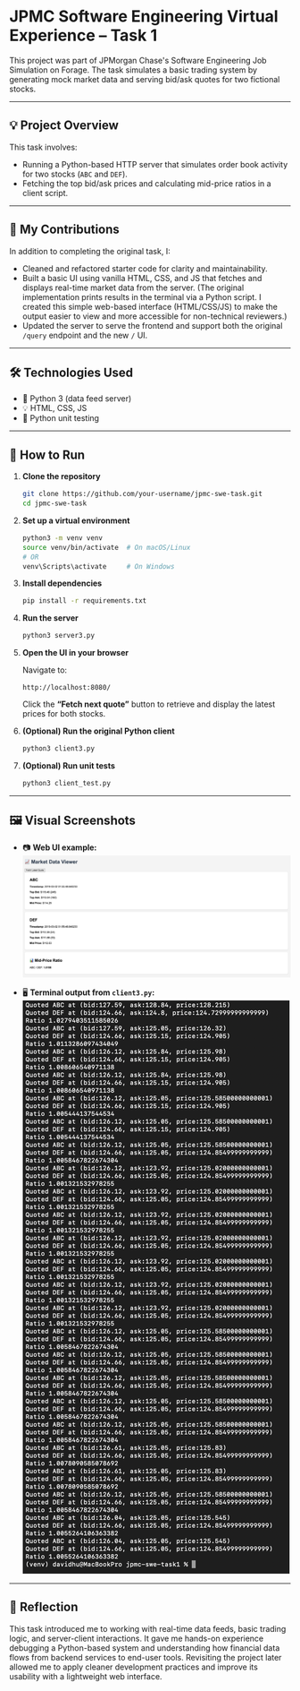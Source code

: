 # JPMC Software Engineering Virtual Experience – Task 1

This project was part of JPMorgan Chase's Software Engineering Job Simulation on Forage. The task simulates a basic trading system by generating mock market data and serving bid/ask quotes for two fictional stocks.

---

## 💡 Project Overview

This task involves:

- Running a Python-based HTTP server that simulates order book activity for two stocks (`ABC` and `DEF`).
- Fetching the top bid/ask prices and calculating mid-price ratios in a client script.

---

## 🧠 My Contributions

In addition to completing the original task, I:

- Cleaned and refactored starter code for clarity and maintainability.
- Built a basic UI using vanilla HTML, CSS, and JS that fetches and displays real-time market data from the server. (The original implementation prints results in the terminal via a Python script. I created this simple web-based interface (HTML/CSS/JS) to make the output easier to view and more accessible for non-technical reviewers.)
- Updated the server to serve the frontend and support both the original `/query` endpoint and the new `/` UI.

---

## 🛠️ Technologies Used

- 🐍 Python 3 (data feed server)
- 💡 HTML, CSS, JS
- 🧪 Python unit testing

---

## 🚀 How to Run

1. **Clone the repository**

   ```bash
   git clone https://github.com/your-username/jpmc-swe-task.git
   cd jpmc-swe-task
   ```

2. **Set up a virtual environment**

   ```bash
   python3 -m venv venv
   source venv/bin/activate  # On macOS/Linux
   # OR
   venv\Scripts\activate     # On Windows
   ```

3. **Install dependencies**

   ```bash
   pip install -r requirements.txt
   ```

4. **Run the server**

   ```bash
   python3 server3.py
   ```

5. **Open the UI in your browser**

   Navigate to:
   ```
   http://localhost:8080/
   ```

   Click the **“Fetch next quote”** button to retrieve and display the latest prices for both stocks.

6. **(Optional) Run the original Python client**

   ```bash
   python3 client3.py
   ```

7. **(Optional) Run unit tests**

   ```bash
   python3 client_test.py
   ```

---

## 🖼️ Visual Screenshots

- 📷 **Web UI example:**  
  ![Web UI displaying ABC and DEF stock data](ui_output.png)

- 🖥️ **Terminal output from `client3.py`:**  
  ![Terminal output from client3.py](python_output.png)

---

## 💭 Reflection

This task introduced me to working with real-time data feeds, basic trading logic, and server-client interactions. It gave me hands-on experience debugging a Python-based system and understanding how financial data flows from backend services to end-user tools. Revisiting the project later allowed me to apply cleaner development practices and improve its usability with a lightweight web interface.
